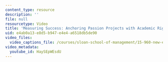 ```yaml
---
content_type: resource
description: ''
file: null
resourcetype: Video
title: 'Measuring Success: Anchoring Passion Projects with Academic Rigor'
uid: e4ab0a13-e8d5-b947-e4e4-a6518db5de90
video_files:
  video_captions_file: /courses/sloan-school-of-management/15-960-new-executive-thinking-social-impact-technology-projects-fall-2017-spring-2018/instructor-insights/measuring-success/HaySEpWEsdU.vtt
video_metadata:
  youtube_id: HaySEpWEsdU
---
```

